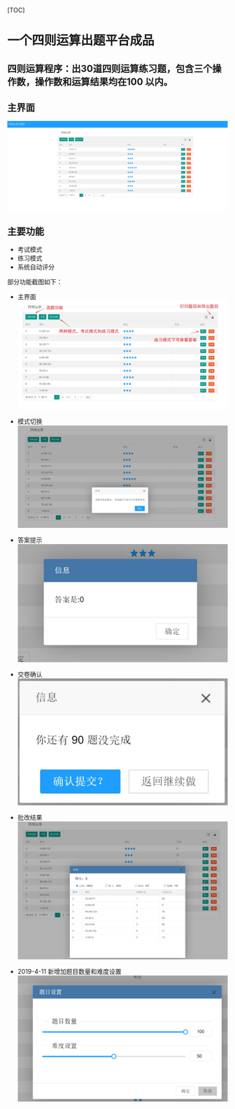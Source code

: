 [TOC]

# 一个四则运算出题平台成品

## 四则运算程序：出30道四则运算练习题，包含三个操作数，操作数和运算结果均在100 以内。

## 主界面

![](main.jpg)

## 主要功能

- 考试模式
- 练习模式
- 系统自动评分

部分功能截图如下：
- 主界面
![](function.jpg)

- 模式切换
![](model.jpg)

- 答案提示
![](ans.jpg)

- 交卷确认
![](Snipaste_2019-04-06_22-03-57.jpg)

- 批改结果
![](Snipaste_2019-04-06_22-04-09.jpg)

- 2019-4-11 新增加题目数量和难度设置
![](images/2019-04-12-17-27-09.png)
